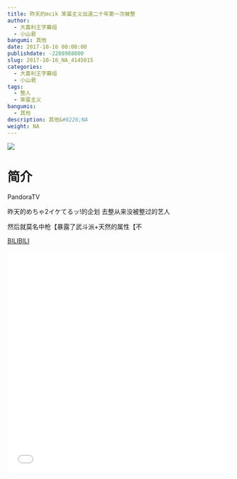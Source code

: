 ```yaml
---
title: 昨天的mcik 笨蛋主义出道二十年第一次被整
author: 
  - 大喜利王字幕组
  - 小山君
bangumi: 其他
date: 2017-10-16 00:00:00
publishdate: -2208988800
slug: 2017-10-16_NA_4145015
categories: 
  - 大喜利王字幕组
  - 小山君
tags: 
  - 整人
  - 笨蛋主义
bangumis: 
  - 其他
description: 其他&#8226;NA
weight: NA
---
```


![](https://i.imgur.com/C7MJrRR.jpg)

# 简介  
PandoraTV 


昨天的めちゃ2イケてるッ!的企划 去整从来没被整过的艺人


然后就莫名中枪【暴露了武斗派+天然的属性【不

  [BILIBILI](https://www.bilibili.com/video/av4145015/)


  <iframe src="//www.bilibili.com/html/html5player.html?cid=6693196&aid=4145015" width="100%" height="500" frameborder="0" allowfullscreen="allowfullscreen"></iframe>
